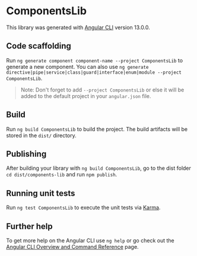 # ComponentsLib

This library was generated with [Angular CLI](https://github.com/angular/angular-cli) version 13.0.0.

## Code scaffolding

Run `ng generate component component-name --project ComponentsLib` to generate a new component. You can also use `ng generate directive|pipe|service|class|guard|interface|enum|module --project ComponentsLib`.
> Note: Don't forget to add `--project ComponentsLib` or else it will be added to the default project in your `angular.json` file. 

## Build

Run `ng build ComponentsLib` to build the project. The build artifacts will be stored in the `dist/` directory.

## Publishing

After building your library with `ng build ComponentsLib`, go to the dist folder `cd dist/components-lib` and run `npm publish`.

## Running unit tests

Run `ng test ComponentsLib` to execute the unit tests via [Karma](https://karma-runner.github.io).

## Further help

To get more help on the Angular CLI use `ng help` or go check out the [Angular CLI Overview and Command Reference](https://angular.io/cli) page.
